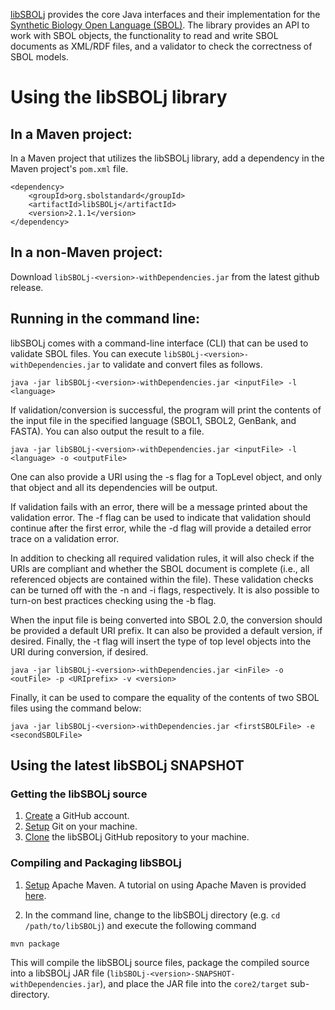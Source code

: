 [libSBOLj](https://github.com/SynBioDex/libSBOLj) provides the core Java interfaces and their implementation for 
the [Synthetic Biology Open Language (SBOL)](http://www.sbolstandard.org/sbolstandard/specification). The library provides an API to 
work with SBOL objects, the functionality to read and write SBOL documents as XML/RDF files, and a validator to check the 
correctness of SBOL models. 

# Using the libSBOLj library

## In a Maven project:

In a Maven project that utilizes the libSBOLj library, add a dependency in the Maven project's ```pom.xml``` file.

```
<dependency>
	<groupId>org.sbolstandard</groupId>
	<artifactId>libSBOLj</artifactId>
	<version>2.1.1</version>
</dependency>
```
 
## In a non-Maven project:


Download ```libSBOLj-<version>-withDependencies.jar``` from the latest github release.

## Running in the command line:

libSBOLj comes with a command-line interface (CLI) that can be used to validate SBOL files. You can execute 
```libSBOLj-<version>-withDependencies.jar``` to validate and convert files as follows.

```
java -jar libSBOLj-<version>-withDependencies.jar <inputFile> -l <language>
```
    
If validation/conversion is successful, the program will print the contents of the input file in the specified language (SBOL1, SBOL2, GenBank, and FASTA). You can also output the result to a file. 

```
java -jar libSBOLj-<version>-withDependencies.jar <inputFile> -l <language> -o <outputFile>
```

One can also provide a URI using the -s flag for a TopLevel object, and only that object and all its dependencies will be output.

If validation fails with an error, there will be a message printed about the validation error.  The -f flag can be used to indicate that validation should continue after the first error, while the -d flag will provide a detailed error trace on a validation error.  

In addition to checking all required validation rules, it will also check if the URIs are compliant and whether the SBOL document is complete (i.e., all referenced objects are contained within the file).  These validation checks can be turned off with the -n and -i flags, respectively.  It is also possible to turn-on best practices checking using the -b flag.  

When the input file is being converted into SBOL 2.0, the conversion should be provided a default URI prefix.  It can also be provided a default version, if desired.  Finally, the -t flag will insert the type of top level objects into the URI during conversion, if desired.

```
java -jar libSBOLj-<version>-withDependencies.jar <inFile> -o <outFile> -p <URIprefix> -v <version>
```

Finally, it can be used to compare the equality of the contents of two SBOL files using the command below:
```
java -jar libSBOLj-<version>-withDependencies.jar <firstSBOLFile> -e <secondSBOLFile>
```

## Using the latest libSBOLj SNAPSHOT

### Getting the libSBOLj source

1. [Create](https://github.com/) a GitHub account.
2. [Setup](https://help.github.com/articles/set-up-git) Git on your machine.
3. [Clone](https://help.github.com/articles/cloning-a-repository/) the libSBOLj GitHub repository to your machine.

### Compiling and Packaging libSBOLj 

1. [Setup](http://maven.apache.org/download.cgi) Apache Maven. A tutorial on using Apache Maven is provided [here](http://maven.apache.org/guides/getting-started/index.html).

2. In the command line, change to the libSBOLj directory (e.g. ```cd /path/to/libSBOLj```) and execute the following command

```
mvn package
```

This will compile the libSBOLj source files, package the compiled source into a libSBOLj JAR file (```libSBOLj-<version>-SNAPSHOT-withDependencies.jar```), and place the JAR file into the ```core2/target``` sub-directory. 

